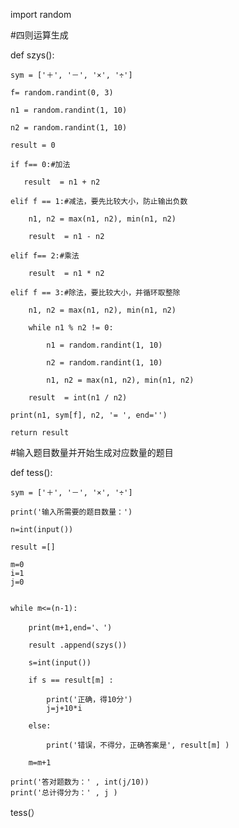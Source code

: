 
import random
 
#四则运算生成
 
def szys():
 
    sym = ['＋', '－', '×', '÷']
 
    f= random.randint(0, 3)
 
    n1 = random.randint(1, 10)
 
    n2 = random.randint(1, 10)
 
    result = 0
 
    if f== 0:#加法
 
       result  = n1 + n2
 
    elif f == 1:#减法，要先比较大小，防止输出负数
 
        n1, n2 = max(n1, n2), min(n1, n2)
 
        result  = n1 - n2
 
    elif f== 2:#乘法
 
        result  = n1 * n2
 
    elif f == 3:#除法，要比较大小，并循环取整除
 
        n1, n2 = max(n1, n2), min(n1, n2)
 
        while n1 % n2 != 0:
 
            n1 = random.randint(1, 10)
 
            n2 = random.randint(1, 10)
 
            n1, n2 = max(n1, n2), min(n1, n2)
 
        result  = int(n1 / n2)
 
    print(n1, sym[f], n2, '= ', end='')
 
    return result
 
  
 
#输入题目数量并开始生成对应数量的题目
 
def tess():
 
    sym = ['＋', '－', '×', '÷']
 
    print('输入所需要的题目数量：')
 
    n=int(input())
 
    result =[]
 
    m=0
    i=1
    j=0
    
 
    while m<=(n-1):
        
        print(m+1,end='、')
 
        result .append(szys())
    
        s=int(input())
    
        if s == result[m] :
 
            print('正确，得10分')
            j=j+10*i
 
        else:
 
            print('错误，不得分，正确答案是', result[m] )
    
        m=m+1
       
    print('答对题数为：' , int(j/10))
    print('总计得分为：' , j )
    
        
    
    
    
tess(）

